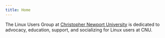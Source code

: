 ```yaml
---
title: Home
---
```

The Linux Users Group at [Christopher Newport University](http://cnu.edu)
is dedicated to advocacy, education, support, and socializing for Linux users at
CNU.
